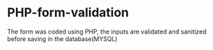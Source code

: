 # PHP-form-validation
The form was coded using PHP, the inputs are validated and sanitized before saving in the database(MYSQL)
